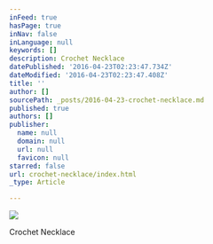 ```yaml
---
inFeed: true
hasPage: true
inNav: false
inLanguage: null
keywords: []
description: Crochet Necklace
datePublished: '2016-04-23T02:23:47.734Z'
dateModified: '2016-04-23T02:23:47.408Z'
title: ''
author: []
sourcePath: _posts/2016-04-23-crochet-necklace.md
published: true
authors: []
publisher:
  name: null
  domain: null
  url: null
  favicon: null
starred: false
url: crochet-necklace/index.html
_type: Article

---
```

![](https://the-grid-user-content.s3-us-west-2.amazonaws.com/ad6db020-b095-40ee-8d98-3fd4b70bcb7b.jpg)

Crochet Necklace